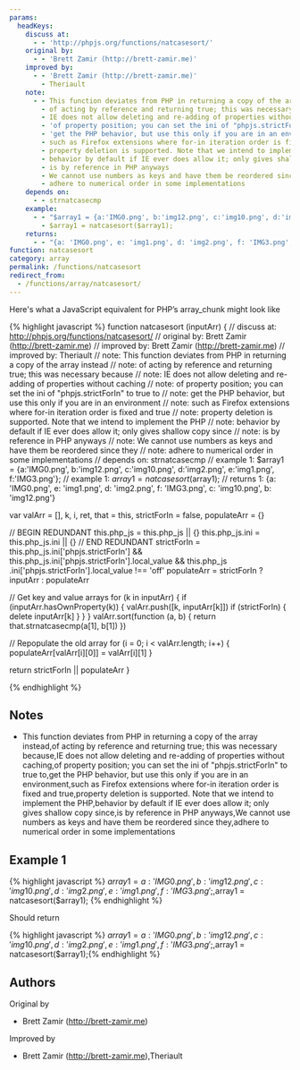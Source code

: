 ```yaml
---
params:
  headKeys:
    discuss at:
      - - 'http://phpjs.org/functions/natcasesort/'
    original by:
      - - 'Brett Zamir (http://brett-zamir.me)'
    improved by:
      - - 'Brett Zamir (http://brett-zamir.me)'
        - Theriault
    note:
      - - This function deviates from PHP in returning a copy of the array instead
        - of acting by reference and returning true; this was necessary because
        - IE does not allow deleting and re-adding of properties without caching
        - 'of property position; you can set the ini of "phpjs.strictForIn" to true to'
        - 'get the PHP behavior, but use this only if you are in an environment'
        - such as Firefox extensions where for-in iteration order is fixed and true
        - property deletion is supported. Note that we intend to implement the PHP
        - behavior by default if IE ever does allow it; only gives shallow copy since
        - is by reference in PHP anyways
        - We cannot use numbers as keys and have them be reordered since they
        - adhere to numerical order in some implementations
    depends on:
      - - strnatcasecmp
    example:
      - - "$array1 = {a:'IMG0.png', b:'img12.png', c:'img10.png', d:'img2.png', e:'img1.png', f:'IMG3.png'};"
        - $array1 = natcasesort($array1);
    returns:
      - - "{a: 'IMG0.png', e: 'img1.png', d: 'img2.png', f: 'IMG3.png', c: 'img10.png', b: 'img12.png'}"
function: natcasesort
category: array
permalink: /functions/natcasesort
redirect_from:
  - /functions/array/natcasesort/
---
```


<!-- WARNING! This file is auto generated by `npm run web:inject`, do not edit by hand -->

Here's what a JavaScript equivalent for PHP’s array_chunk might look like

{% highlight javascript %}
function natcasesort (inputArr) {
  //  discuss at: http://phpjs.org/functions/natcasesort/
  // original by: Brett Zamir (http://brett-zamir.me)
  // improved by: Brett Zamir (http://brett-zamir.me)
  // improved by: Theriault
  //        note: This function deviates from PHP in returning a copy of the array instead
  //        note: of acting by reference and returning true; this was necessary because
  //        note: IE does not allow deleting and re-adding of properties without caching
  //        note: of property position; you can set the ini of "phpjs.strictForIn" to true to
  //        note: get the PHP behavior, but use this only if you are in an environment
  //        note: such as Firefox extensions where for-in iteration order is fixed and true
  //        note: property deletion is supported. Note that we intend to implement the PHP
  //        note: behavior by default if IE ever does allow it; only gives shallow copy since
  //        note: is by reference in PHP anyways
  //        note: We cannot use numbers as keys and have them be reordered since they
  //        note: adhere to numerical order in some implementations
  //  depends on: strnatcasecmp
  //   example 1: $array1 = {a:'IMG0.png', b:'img12.png', c:'img10.png', d:'img2.png', e:'img1.png', f:'IMG3.png'};
  //   example 1: $array1 = natcasesort($array1);
  //   returns 1: {a: 'IMG0.png', e: 'img1.png', d: 'img2.png', f: 'IMG3.png', c: 'img10.png', b: 'img12.png'}

  var valArr = [],
    k, i, ret, that = this,
    strictForIn = false,
    populateArr = {}

  // BEGIN REDUNDANT
  this.php_js = this.php_js || {}
  this.php_js.ini = this.php_js.ini || {}
  // END REDUNDANT
  strictForIn = this.php_js.ini['phpjs.strictForIn'] && this.php_js.ini['phpjs.strictForIn'].local_value && this.php_js
    .ini['phpjs.strictForIn'].local_value !== 'off'
  populateArr = strictForIn ? inputArr : populateArr

  // Get key and value arrays
  for (k in inputArr) {
    if (inputArr.hasOwnProperty(k)) {
      valArr.push([k, inputArr[k]])
      if (strictForIn) {
        delete inputArr[k]
      }
    }
  }
  valArr.sort(function (a, b) {
    return that.strnatcasecmp(a[1], b[1])
  })

  // Repopulate the old array
  for (i = 0; i < valArr.length; i++) {
    populateArr[valArr[i][0]] = valArr[i][1]
  }

  return strictForIn || populateArr
}

{% endhighlight %}

## Notes
- This function deviates from PHP in returning a copy of the array instead,of acting by reference and returning true; this was necessary because,IE does not allow deleting and re-adding of properties without caching,of property position; you can set the ini of "phpjs.strictForIn" to true to,get the PHP behavior, but use this only if you are in an environment,such as Firefox extensions where for-in iteration order is fixed and true,property deletion is supported. Note that we intend to implement the PHP,behavior by default if IE ever does allow it; only gives shallow copy since,is by reference in PHP anyways,We cannot use numbers as keys and have them be reordered since they,adhere to numerical order in some implementations

## Example 1

{% highlight javascript %}
$array1 = {a:'IMG0.png', b:'img12.png', c:'img10.png', d:'img2.png', e:'img1.png', f:'IMG3.png'};,$array1 = natcasesort($array1);
{% endhighlight %}

Should return

{% highlight javascript %}
$array1 = {a:'IMG0.png', b:'img12.png', c:'img10.png', d:'img2.png', e:'img1.png', f:'IMG3.png'};,$array1 = natcasesort($array1);{% endhighlight %}


## Authors


Original by

- Brett Zamir (http://brett-zamir.me)


Improved by

- Brett Zamir (http://brett-zamir.me),Theriault

